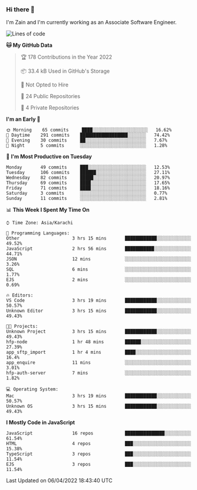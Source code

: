 ### Hi there 👋

I'm Zain and I'm currently working as an Associate Software Engineer.

<!--START_SECTION:waka-->
![Lines of code](https://img.shields.io/badge/From%20Hello%20World%20I%27ve%20Written-3%20Million%20lines%20of%20code-blue)

**🐱 My GitHub Data** 

> 🏆 178 Contributions in the Year 2022
 > 
> 📦 33.4 kB Used in GitHub's Storage 
 > 
> 🚫 Not Opted to Hire
 > 
> 📜 24 Public Repositories 
 > 
> 🔑 4 Private Repositories  
 > 
**I'm an Early 🐤** 

```text
🌞 Morning    65 commits     ████░░░░░░░░░░░░░░░░░░░░░   16.62% 
🌆 Daytime    291 commits    ██████████████████░░░░░░░   74.42% 
🌃 Evening    30 commits     ██░░░░░░░░░░░░░░░░░░░░░░░   7.67% 
🌙 Night      5 commits      ░░░░░░░░░░░░░░░░░░░░░░░░░   1.28%

```
📅 **I'm Most Productive on Tuesday** 

```text
Monday       49 commits     ███░░░░░░░░░░░░░░░░░░░░░░   12.53% 
Tuesday      106 commits    ██████░░░░░░░░░░░░░░░░░░░   27.11% 
Wednesday    82 commits     █████░░░░░░░░░░░░░░░░░░░░   20.97% 
Thursday     69 commits     ████░░░░░░░░░░░░░░░░░░░░░   17.65% 
Friday       71 commits     ████░░░░░░░░░░░░░░░░░░░░░   18.16% 
Saturday     3 commits      ░░░░░░░░░░░░░░░░░░░░░░░░░   0.77% 
Sunday       11 commits     ░░░░░░░░░░░░░░░░░░░░░░░░░   2.81%

```


📊 **This Week I Spent My Time On** 

```text
⌚︎ Time Zone: Asia/Karachi

💬 Programming Languages: 
Other                    3 hrs 15 mins       ████████████░░░░░░░░░░░░░   49.52% 
JavaScript               2 hrs 56 mins       ███████████░░░░░░░░░░░░░░   44.71% 
JSON                     12 mins             ░░░░░░░░░░░░░░░░░░░░░░░░░   3.26% 
SQL                      6 mins              ░░░░░░░░░░░░░░░░░░░░░░░░░   1.77% 
EJS                      2 mins              ░░░░░░░░░░░░░░░░░░░░░░░░░   0.69%

🔥 Editors: 
VS Code                  3 hrs 19 mins       ████████████░░░░░░░░░░░░░   50.57% 
Unknown Editor           3 hrs 15 mins       ████████████░░░░░░░░░░░░░   49.43%

🐱‍💻 Projects: 
Unknown Project          3 hrs 15 mins       ████████████░░░░░░░░░░░░░   49.43% 
hfp-node                 1 hr 48 mins        ██████░░░░░░░░░░░░░░░░░░░   27.39% 
app_sftp_import          1 hr 4 mins         ████░░░░░░░░░░░░░░░░░░░░░   16.4% 
app_enquire              11 mins             ░░░░░░░░░░░░░░░░░░░░░░░░░   3.01% 
hfp-auth-server          7 mins              ░░░░░░░░░░░░░░░░░░░░░░░░░   1.82%

💻 Operating System: 
Mac                      3 hrs 19 mins       ████████████░░░░░░░░░░░░░   50.57% 
Unknown OS               3 hrs 15 mins       ████████████░░░░░░░░░░░░░   49.43%

```

**I Mostly Code in JavaScript** 

```text
JavaScript               16 repos            ███████████████░░░░░░░░░░   61.54% 
HTML                     4 repos             ███░░░░░░░░░░░░░░░░░░░░░░   15.38% 
TypeScript               3 repos             ███░░░░░░░░░░░░░░░░░░░░░░   11.54% 
EJS                      3 repos             ███░░░░░░░░░░░░░░░░░░░░░░   11.54%

```



 Last Updated on 06/04/2022 18:43:40 UTC
<!--END_SECTION:waka-->

<!--
**ZainAmjad68/ZainAmjad68** is a ✨ _special_ ✨ repository because its `README.md` (this file) appears on your GitHub profile.

Here are some ideas to get you started:

- 🔭 I’m currently working on ...
- 🌱 I’m currently learning ...
- 👯 I’m looking to collaborate on ...
- 🤔 I’m looking for help with ...
- 💬 Ask me about ...
- 📫 How to reach me: ...
- 😄 Pronouns: ...
- ⚡ Fun fact: ...
-->
